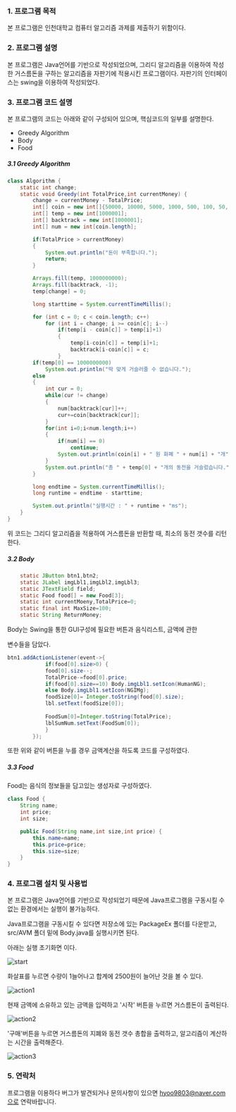 ### 1. 프로그램 목적

본 프로그램은 인천대학교 컴퓨터 알고리즘 과제를 제출하기 위함이다.

### 2. 프로그램 설명

본 프로그램은 Java언어를 기반으로 작성되었으며, 그리디 알고리즘을 이용하여 작성한 거스름돈을 구하는 알고리즘을 자판기에 적용시킨 프로그램이다. 자판기의 인터페이스는 swing을 이용하여 작성되었다.

<h3>
    3. 프로그램 코드 설명
</h3>


본 프로그램의 코드는 아래와 같이 구성되어 있으며, 핵심코드의 일부를 설명한다.

* Greedy Algorithm
* Body
* Food

<h5>
    	3.1 Greedy Algorithm
</h5>


~~~java
class Algorithm {
	static int change;
	static void Greedy(int TotalPrice,int currentMoney) {
		change = currentMoney - TotalPrice;
        int[] coin = new int[]{50000, 10000, 5000, 1000, 500, 100, 50, 10};
        int[] temp = new int[1000001];
        int[] backtrack = new int[1000001];
        int[] num = new int[coin.length];

        if(TotalPrice > currentMoney)
        {
            System.out.println("돈이 부족합니다.");
            return;
        }

        Arrays.fill(temp, 1000000000);
        Arrays.fill(backtrack, -1);
        temp[change] = 0;

        long starttime = System.currentTimeMillis();

        for (int c = 0; c < coin.length; c++)
            for (int i = change; i >= coin[c]; i--)
                if(temp[i - coin[c]] > temp[i]+1)
                {
                    temp[i-coin[c]] = temp[i]+1;
                    backtrack[i-coin[c]] = c;
                }
        if(temp[0] == 1000000000)
            System.out.println("딱 맞게 거슬러줄 수 없습니다.");
        else
        {
            int cur = 0;
            while(cur != change)
            {
                num[backtrack[cur]]++;
                cur+=coin[backtrack[cur]];
            }
            for(int i=0;i<num.length;i++)
            {
                if(num[i] == 0)
                    continue;
                System.out.println(coin[i] + " 원 화폐 " + num[i] + "개");
            }
            System.out.println("총 " + temp[0] + "개의 동전을 거슬렀습니다.");
        }

        long endtime = System.currentTimeMillis();
        long runtime = endtime - starttime;

        System.out.println("실행시간 : " + runtime + "ms");
    }
}
~~~

위 코드는 그리디 알고리즘을 적용하여 거스름돈을 반환할 때, 최소의 동전 갯수를 리턴한다.



<h5>
    3.2 Body
</h5>


~~~java
	static JButton btn1,btn2;
	static JLabel imgLbl1,imgLbl2,imgLbl3;
	static JTextField field;
	static Food food[] = new Food[3];
	static int currentMoeny,TotalPrice=0;
	static final int MaxSize=100;
	static String ReturnMoney;
~~~

Body는 Swing을 통한 GUI구성에 필요한 버튼과 음식리스트, 금액에 관한 

변수들을 담았다. 

~~~java
btn1.addActionListener(event->{
			if(food[0].size>0) {
			food[0].size--;
			TotalPrice-=food[0].price;
			if(food[0].size==10) Body.imgLbl1.setIcon(HumanNG);
			else Body.imgLbl1.setIcon(NGIMg);
			foodSize[0]= Integer.toString(food[0].size);
			lbl.setText(foodSize[0]);
			
			FoodSum[0]=Integer.toString(TotalPrice);
			lblSumNum.setText(FoodSum[0]);
			}
		});
~~~

또한 위와 같이 버튼을 누를 경우 금액계산을 하도록 코드를 구성하였다.



<h5>
    3.3 Food
</h5>


Food는 음식의 정보들을 담고있는 생성자로 구성하였다.

~~~java
class Food {
	String name;
	int price;
	int size;

	public Food(String name,int size,int price) {
		this.name=name;
		this.price=price;
		this.size=size;
	}
}
~~~



### 4. 프로그램 설치 및 사용법

본 프로그램은 Java언어를 기반으로 작성되었기 때문에 Java프로그램을 구동시킬 수 없는 환경에서는 실행이 불가능하다. 

Java프로그램을 구동시킬 수 있다면 저장소에 있는 PackageEx 폴더를 다운받고, src/AVM 폴더 밑에 Body.java를 실행시키면 된다.



아래는 실행 초기화면 이다.

![start](C:/Users/user/vending-machine/image/start.png)



화살표를 누르면 수량이 1늘어나고 합계에 2500원이 늘어난 것을 볼 수 있다.

![action1](C:/Users/user/vending-machine/image/action1.png)



현재 금액에 소유하고 있는 금액을 입력하고 '시작' 버튼을 누르면 거스름돈이 출력된다.

![action2](C:/Users/user/vending-machine/image/action2.png)

'구매'버튼을 누르면 거스름돈의 지폐와 동전 갯수 총합을 출력하고, 알고리즘이 계산하는 시간을 출력해준다.

![action3](C:/Users/user/vending-machine/image/action3.png)

### 5. 연락처

프로그램을 이용하다 버그가 발견되거나 문의사항이 있으면 hyoo9803@naver.com으로 연락바랍니다.

